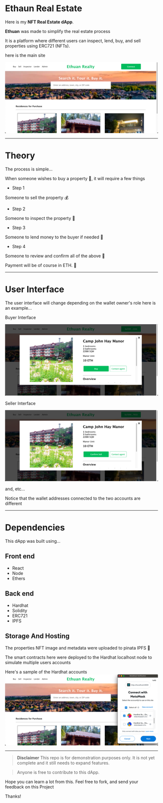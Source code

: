 # Ethaun Real Estate

Here is my **NFT Real Estate dApp**.

**Ethuan** was made to simplify the real estate process

It is a platform where different users can inspect, lend, buy, and sell properties using ERC721 (NFTs).

here is the main site

![Main](/images/Ethuan1.png)

___

# Theory

The process is simple...

When someone wishes to buy a property :house_with_garden:, it will require a few things
* Step 1

Someone to sell the property :moneybag:

* Step 2 

Someone to inspect the property :mag_right:

* Step 3

Someone to lend money to the buyer if needed 💸

* Step 4

Someone to review and confirm all of the above :pushpin:

Payment will be of course in ETH. :small_blue_diamond:
___
# User Interface
The user interface will change depending on the wallet owner's role
here is an example...


Buyer Interface

![Buyer](/images/Ethuan%20Buyer.png)

Seller Interface

![Seller](/images/Ethuan%20Seller.png)

and, etc...

Notice that the wallet addresses connected to the two accounts are different
___
# Dependencies

This dApp was built using...

## Front end

* React
* Node
* Ethers

## Back end

* Hardhat
* Solidity
* ERC721
* IPFS

## Storage And Hosting

The properties NFT image and metadata were uploaded to pinata IPFS :carousel_horse:

The smart contracts here were deployed to the Hardhat localhost node to simulate multiple users accounts

Here's a sample of the Hardhat accounts
![Metamask with multiple hardhat accounts](/images/Ethuan2.png)
___

> **Disclaimer**
> This repo is for demonstration purposes only. It is not yet complete and it still needs to expand features. 

> Anyone is free to contribute to this dApp. 

Hope you can learn a lot from this.
Feel free to fork, and send your feedback on this Project

Thanks!
